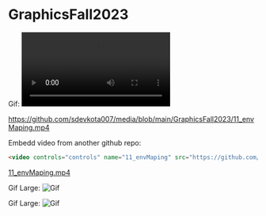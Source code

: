 # GraphicsFall2023

Gif:
![mp4](https://github.com/sdevkota007/media/blob/main/GraphicsFall2023/11_envMaping.mp4)

https://github.com/sdevkota007/media/blob/main/GraphicsFall2023/11_envMaping.mp4

Embedd video from another github repo:
```html
<video controls="controls" name="11_envMaping" src="https://github.com/sdevkota007/media/blob/main/GraphicsFall2023/11_envMaping.mp4></video>
```

[11_envMaping.mp4](..%2F..%2FDocuments%2FCaptura%2FMedia%2FGraphicsFall2023%2F11_envMaping.mp4)

Gif Large:
![Gif](https://github.com/sdevkota007/media/blob/main/18_tessellationShader-Quad.gif)

Gif Large:
![Gif](https://github.com/sdevkota007/media/blob/main/19_rayTracing-AABB.gif)